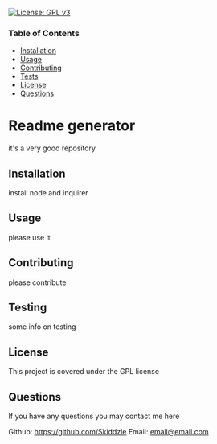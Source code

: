 
[![License: GPL v3](https://img.shields.io/badge/License-GPLv3-blue.svg)](https://www.gnu.org/licenses/gpl-3.0)

### Table of Contents
* [Installation](#installation)
* [Usage](#usage)
* [Contributing](#contributing)
* [Tests](#tests)
* [License](#license)
* [Questions](#questions)

# <a name="title"></a>Readme generator 
it's a very good repository

## <a name="installation"></a>Installation
install node and inquirer

## <a name="usage"></a>Usage
please use it

## <a name="contributing"></a>Contributing
please contribute
    
## <a name="testing"></a>Testing
some info on testing

## <a name="license"></a>License
This project is covered under the GPL license

## <a name="questions"></a>Questions
If you have any questions you may contact me here

Github: https://github.com/Skiddzie
Email: email@email.com

